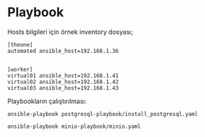 # Playbook

Hosts bilgileri için örnek inventory dosyası;

```
[theone]
automated ansible_host=192.168.1.36


[worker]
virtual01 ansible_host=192.168.1.41
virtual02 ansible_host=192.168.1.42
virtual03 ansible_host=192.168.1.43

```

Playbookların çalıştırılması:

```
ansible-playbook postgresql-playbook/install_postgresql.yaml

ansible-playbook minio-playbook/minio.yaml

```



